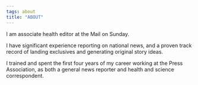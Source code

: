 ```yaml
---
tags: about
title: "ABOUT"
---
```



I am associate health editor at the Mail on Sunday.

I have significant experience reporting on national news, and a proven track record of landing exclusives and generating original story ideas. 

I trained and spent the first four years of my career working at the Press Association, as both a general news reporter and health and science correspondent.